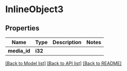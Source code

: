 # InlineObject3

## Properties

Name | Type | Description | Notes
------------ | ------------- | ------------- | -------------
**media_id** | **i32** |  | 

[[Back to Model list]](../README.md#documentation-for-models) [[Back to API list]](../README.md#documentation-for-api-endpoints) [[Back to README]](../README.md)


